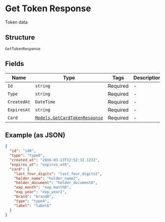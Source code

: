 
# Get Token Response

Token data

## Structure

`GetTokenResponse`

## Fields

| Name | Type | Tags | Description |
|  --- | --- | --- | --- |
| `Id` | `string` | Required | - |
| `Type` | `string` | Required | - |
| `CreatedAt` | `DateTime` | Required | - |
| `ExpiresAt` | `string` | Required | - |
| `Card` | [`Models.GetCardTokenResponse`](/doc/models/get-card-token-response.md) | Required | - |

## Example (as JSON)

```json
{
  "id": "id0",
  "type": "type0",
  "created_at": "2016-03-13T12:52:32.123Z",
  "expires_at": "expires_at6",
  "card": {
    "last_four_digits": "last_four_digits2",
    "holder_name": "holder_name2",
    "holder_document": "holder_document0",
    "exp_month": "exp_month0",
    "exp_year": "exp_year2",
    "brand": "brand0",
    "type": "type4",
    "label": "label6"
  }
}
```

